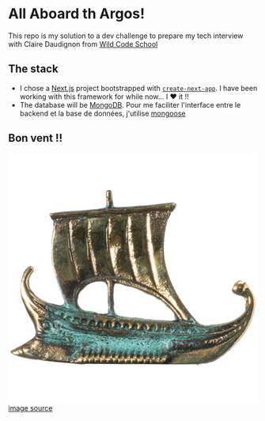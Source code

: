 # All Aboard th Argos!

This repo is my solution to a dev challenge to prepare my tech interview with Claire Daudignon from [Wild Code School](https://www.wildcodeschool.com/en-GB)

## The stack

-   I chose a [Next.js](https://nextjs.org/) project bootstrapped with [`create-next-app`](https://github.com/vercel/next.js/tree/canary/packages/create-next-app).
    I have been working with this framework for while now... I ♥️ it !!
-   The database will be [MongoDB](https://www.mongodb.com/). Pour me faciliter l'interface entre le backend et la base de données, j'utilise [mongoose](https://mongoosejs.com/)

## Bon vent !!

![Ship Argo of Jason & Argonauts Solid Bronze Green Gold 3.3"](public/argo.png)
[image source](https://www.etsy.com/listing/749178057/ship-argo-of-jason-argonauts-solid)
